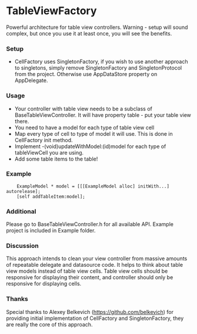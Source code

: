 TableViewFactory
================

Powerful architecture for table view controllers. Warning - setup will sound complex, but once you use it at least once, you will see the benefits.

### Setup

* CellFactory uses SingletonFactory, if you wish to use another approach to singletons, simply remove SingletonFactory and SingletonProtocol from the project. Otherwise use AppDataStore property on AppDelegate.

### Usage

* Your controller with table view needs to be a subclass of BaseTableViewController. It will have property table - put your table view there.
* You need to have a model for each type of table view cell
* Map every type of cell to type of model it will use. This is done in CellFactory init method.
* Implement -(void)updateWithModel:(id)model for each type of tableViewCell you are using. 
* Add some table items to the table!

### Example 

		ExampleModel * model = [[[ExampleModel alloc] initWith...] autorelease];
		[self addTableItem:model];

### Additional 

Please go to BaseTableViewController.h for all available API. Example project is included in Example folder.

### Discussion

This approach intends to clean your view controller from massive amounts of repeatable delegate and datasource code. It helps to think about table view models instead of table view cells. Table view cells should be responsive for displaying their content, and controller should only be responsive for displaying cells. 
		

### Thanks

Special thanks to Alexey Belkevich (https://github.com/belkevich) for providing initial implementation of CellFactory and SingletonFactory, they are really the core of this approach.